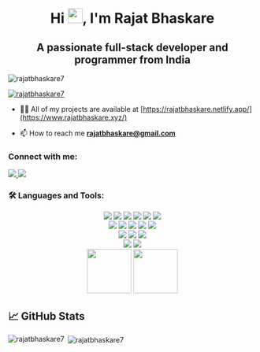 <h1 align="center">Hi <img src="https://raw.githubusercontent.com/MartinHeinz/MartinHeinz/master/wave.gif" width="30px">, I'm Rajat Bhaskare</h1>
<h2 align="center">A passionate full-stack developer and programmer from India</h2>

<!--<p align="center"><img src="img/github banner.jpg"  width="950px" height="370px"/></p>-->

<!---<p align="center"><img src="img/poster.jpg"  width="900px" height="350px"/></p>-->

<p align="left"> <img src="https://komarev.com/ghpvc/?username=rajatbhaskare7&label=Profile%20views&color=0e75b6&style=flat" alt="rajatbhaskare7" /> </p>

<p align="left"> <a href="https://github.com/ryo-ma/github-profile-trophy"><img src="https://github-profile-trophy.vercel.app/?username=rajatbhaskare7&theme=onedark" alt="rajatbhaskare7" /></a> </p>


- 👨‍💻 All of my projects are available at [https://rajatbhaskare.netlify.app/](https://www.rajatbhaskare.xyz/)


- 📫 How to reach me **rajatbhaskare@gmail.com**

<h3 align="left">Connect with me:</h3>
<p align="left">
<a href="https://instagram.com/_rajat_bhaskare_" target="blank">
     <img src="https://img.shields.io/badge/Instagram-E4405F?style=flat&logo=instagram&logoColor=white">
  </a>
  <a href="https://www.linkedin.com/in/rajat-bhaskare-b40443202"   target="blank">
  <img src="https://img.shields.io/badge/LinkedIn-0077B5?style=flat&logo=linkedin&logoColor=white">
  </a>

</p>

<h3 align="left">🛠 Languages and Tools:</h3>
<p align='center'>
  <img src="https://img.shields.io/badge/Code-JavaScript-informational?style=flat&logo=JavaScript&color=F7DF1E">
  <img src="https://img.shields.io/badge/Code-React-informational?style=flat&logo=react&color=61DAFB">
  <img src="https://img.shields.io/badge/Code-C-00599C?style=flat&logo=C&color=A8B9CC">
  <img src="https://img.shields.io/badge/Code-C%2B%2B-00599C?style=flat&logo=C%2B%2B&color=3D883B">
  <img src="https://img.shields.io/badge/Code-HTML5-informational?style=flat&logo=HTML5&color=E34F26">
  <img src="https://img.shields.io/badge/Style-CSS3-informational?style=flat&logo=CSS3&color=1572B6">
  <br>
  <img src="https://img.shields.io/badge/DB-MySQL-00000F?style=flat&logo=mysql&logoColor=white">
  <img src="https://img.shields.io/badge/Tool-NPM-informational?style=flat&logo=NPM&color=CB0000">
  <img src="https://img.shields.io/badge/Code-Python-14354C?style=flat&logo=python&color=2C8EBB&logoColor=yellow">
  <img src="https://img.shields.io/badge/Tool-Git-informational?style=flat&logo=Git&color=F05032">
  <img src="https://img.shields.io/badge/Tool-GitHub-informational?style=flat&logo=GitHub&color=181717">
   <br>
  <img src="https://img.shields.io/badge/Style-Styled--Components-informational?style=flat&logo=styled-components&color=CC6699">
  <img src="https://img.shields.io/badge/Style-Sass-informational?style=flat&logo=Sass&color=DB7093">
  <img src="https://img.shields.io/badge/Style-Bootstrap-informational?style=flat&logo=Bootstrap&color=7952B3">
  <br>
  
  <img src="https://img.shields.io/badge/Code-Django-092E20?style=flat&logo=django&logoColor=green">
  <img src="https://img.shields.io/badge/Tool-Microsoft-666666?style=flat&logo=microsoft&logoColor=white">
  <br>
  <img src="https://capsule-render.vercel.app/api?type=slice&color=gradient&height=90" width="90">
  <img src="https://capsule-render.vercel.app/api?type=slice&color=gradient&height=90&reversal=true" width="90">
   
</p>





## &#x1f4c8; GitHub Stats
<p><img align="left" src="https://github-readme-stats.vercel.app/api/top-langs/?username=RajatBhaskare7&hide=java,html,tex&title_color=ffffff&text_color=c9cacc&icon_color=2bbc8a&bg_color=22272e&langs_count=3" alt="rajatbhaskare7" /></p>

<p>&nbsp;<img align="center" src="https://github-readme-stats.vercel.app/api?username=RajatBhaskare7&show_icons=true&line_height=27&count_private=true&title_color=ffffff&text_color=c9cacc&icon_color=2bbc8a&bg_color=22272e" alt="rajatbhaskare7" /></p>
<!--
## 📌 Pinned Repositories

<br>

<a href="https://github.com/braydoncoyer/tailwindcss-v2-dark-mode-template">
  <img align="center" style="margin:0.5rem" src="https://github-readme-stats.vercel.app/api/pin/?username=braydoncoyer&repo=tailwindcss-v2-dark-mode-template&title_color=ffffff&text_color=c9cacc&icon_color=4AB197&bg_color=1A2B34" />
</a>

<br>

<a href="https://github.com/braydoncoyer/pomegradient">
  <img align="center" style="margin:0.5rem" src="https://github-readme-stats.vercel.app/api/pin/?username=braydoncoyer&repo=pomegradient&title_color=ffffff&text_color=c9cacc&icon_color=4AB197&bg_color=1A2B34" />
</a>

<br>

<a href="https://github.com/braydoncoyer/ng-limeade">
  <img align="center" style="margin:0.5rem" src="https://github-readme-stats.vercel.app/api/pin/?username=braydoncoyer&repo=ng-limeade&title_color=ffffff&text_color=c9cacc&icon_color=4AB197&bg_color=1A2B34" />
</a>

<a href="https://github.com/braydoncoyer/officeapi">
  <img align="center" style="margin:0.5rem" src="https://github-readme-stats.vercel.app/api/pin/?username=braydoncoyer&repo=officeapi&title_color=ffffff&text_color=c9cacc&icon_color=4AB197&bg_color=1A2B34" />
</a>

<br>
<br>
-->
